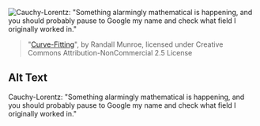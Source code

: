 ![Cauchy-Lorentz: "Something alarmingly mathematical is happening, and you should probably pause to Google my name and check what field I originally worked in."](https://imgs.xkcd.com/comics/curve_fitting.png)
> "[Curve-Fitting](https://xkcd.com/2048/)", by Randall Munroe, licensed under Creative Commons Attribution-NonCommercial 2.5 License

## Alt Text
Cauchy-Lorentz: "Something alarmingly mathematical is happening, and you should probably pause to Google my name and check what field I originally worked in."
